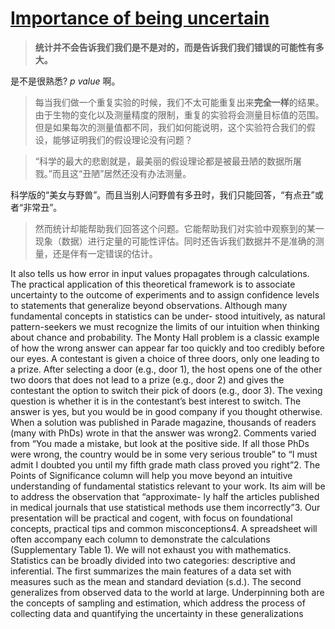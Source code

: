 # [Importance of being uncertain](https://www.nature.com/articles/nmeth.2613)

>**统计并不会告诉我们我们是不是对的，而是告诉我们我们错误的可能性有多大。**

是不是很熟悉? _p value_ 啊。

>每当我们做一个重复实验的时候，我们不太可能重复出来**完全一样**的结果。由于生物的变化以及测量精度的限制，重复的实验将会测量目标值的范围。但是如果每次的测量值都不同，我们如何能说明，这个实验符合我们的假设，能够证明我们的假设理论没有问题？

>“科学的最大的悲剧就是，最美丽的假设理论都是被最丑陋的数据所屠戮。”而且这“丑陋”居然还没有办法测量。

科学版的“美女与野兽”。而且当别人问野兽有多丑时，我们只能回答，“有点丑”或者“非常丑”。

>然而统计却能帮助我们回答这个问题。它能帮助我们对实验中观察到的某一现象（数据）进行定量的可能性评估。同时还告诉我们数据并不是准确的测量，还是伴有一定错误的估计。




 It also tells us how error in input values propagates through calculations. The practical application of this theoretical framework is to associate uncertainty to the outcome of experiments and to assign confidence levels to statements that generalize beyond observations. Although many fundamental concepts in statistics can be under-
stood intuitively, as natural pattern-seekers we must recognize the limits of our intuition when thinking about chance and probability. The Monty Hall problem is a classic example of how the wrong answer can appear far too quickly and too credibly before our eyes. A contestant is given a choice of three doors, only one leading to a prize. After selecting a door (e.g., door 1), the host opens one of the other two doors that does not lead to a prize (e.g., door 2) and gives the contestant the option to switch their pick of doors (e.g., door 3). The vexing question is whether it is in the contestant’s best interest to switch. The answer is yes, but you would be in good company if you thought otherwise. When a solution was published in Parade magazine, thousands of readers (many with PhDs) wrote in that the answer was wrong2. Comments varied from “You made a mistake, but look at the positive side. If all those PhDs were wrong, the country would be in some very serious trouble” to “I must admit I doubted you until my fifth grade math class proved you right”2.
The Points of Significance column will help you move beyond an
intuitive understanding of fundamental statistics relevant to your work. Its aim will be to address the observation that “approximate- ly half the articles published in medical journals that use statistical methods use them incorrectly”3. Our presentation will be practical and cogent, with focus on foundational concepts, practical tips and common misconceptions4. A spreadsheet will often accompany each column to demonstrate the calculations (Supplementary Table 1). We will not exhaust you with mathematics. Statistics can be broadly divided into two categories: descriptive and
inferential. The first summarizes the main features of a data set with measures such as the mean and standard deviation (s.d.). The second generalizes from observed data to the world at large. Underpinning both are the concepts of sampling and estimation, which address the process of collecting data and quantifying the uncertainty in these generalizations

